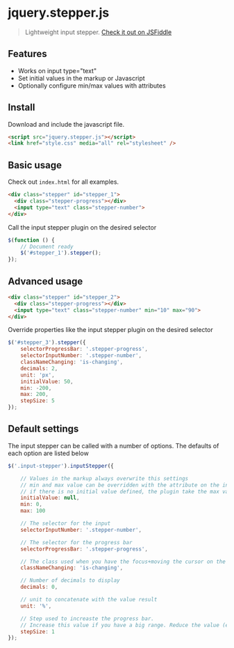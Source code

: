 # jquery.stepper.js
> Lightweight input stepper. [Check it out on JSFiddle](http://codepen.io/anon/pen/ZONpxW?editors=0010)

## Features
- Works on input type="text"
- Set initial values in the markup or Javascript
- Optionally configure min/max values with attributes

## Install
Download and include the javascript file.
```html
<script src="jquery.stepper.js"></script>
<link href="style.css" media="all" rel="stylesheet" />
```

## Basic usage
Check out `index.html` for all examples.

```html
<div class="stepper" id="stepper_1">
  <div class="stepper-progress"></div>
  <input type="text" class="stepper-number">
</div> 
```

Call the input stepper plugin on the desired selector

```javascript
$(function () {
	// Document ready
	$('#stepper_1').stepper();
});
```

## Advanced usage

```html
<div class="stepper" id="stepper_2">
  <div class="stepper-progress"></div>
  <input type="text" class="stepper-number" min="10" max="90">
</div>
```

Override properties like the input stepper plugin on the desired selector

```javascript
$('#stepper_3').stepper({
	selectorProgressBar: '.stepper-progress',
	selectorInputNumber: '.stepper-number',
	classNameChanging: 'is-changing',
	decimals: 2,
	unit: 'px',
	initialValue: 50,
	min: -200,
	max: 200,
	stepSize: 5
});

```

## Default settings
The input stepper can be called with a number of options. The defaults of each option are listed below

```javascript
$('.input-stepper').inputStepper({

	// Values in the markup always overwrite this settings
	// min and max value can be overridden with the attribute on the input text
	// if there is no initial value defined, the plugin take the max value
	initialValue: null,
	min: 0,
	max: 100

	// The selector for the input
	selectorInputNumber: '.stepper-number',

	// The selector for the progress bar
	selectorProgressBar: '.stepper-progress',

	// The class used when you have the focus+moving the cursor on the input text field
	classNameChanging: 'is-changing',

	// Number of decimals to display
	decimals: 0,

	// unit to concatenate with the value result
	unit: '%',

	// Step used to increaste the progress bar.
	// Increase this value if you have a big range. Reduce the value (ex : .25) if you have a small range
	stepSize: 1
});
```
